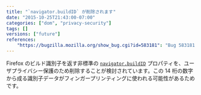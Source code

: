 ```yaml
---
title: "`navigator.buildID` が削除されます"
date: "2015-10-25T21:43:00-07:00"
categories: ["dom", "privacy-security"]
tags: []
versions: ["future"]
references:
    "https://bugzilla.mozilla.org/show_bug.cgi?id=583181": "Bug 583181 - Don't reveal navigator.buildID to every site on the web"
---
```

Firefox のビルド識別子を返す非標準の [`navigator.buildID`](https://developer.mozilla.org/ja/docs/Web/API/Navigator/buildID) プロパティを、ユーザプライバシー保護のため削除することが検討されています。この 14 桁の数字から成る識別子データがフィンガープリンティングに使われる可能性があるためです。

